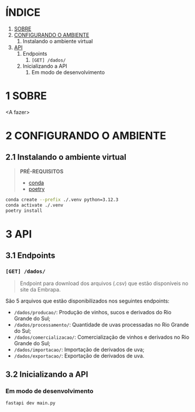 # ÍNDICE

1. [SOBRE](#sobre)
2. [CONFIGURANDO O AMBIENTE](#configurando)
    1. Instalando o ambiente virtual
3. [API](#api)
    1. Endpoints
        1. `[GET] /dados/`
    2. Inicializando a API
        1. Em modo de desenvolvimento

# 1 SOBRE <a name="sobre"></a>

\<A fazer\>

# 2 CONFIGURANDO O AMBIENTE <a name="configurando"></a>

## 2.1 Instalando o ambiente virtual

> **PRÉ-REQUISITOS**
> - [conda](https://docs.anaconda.com/free/miniconda/#quick-command-line-install)
> - [poetry](https://python-poetry.org/docs/#installing-with-the-official-installer)

```bash
conda create --prefix ./.venv python=3.12.3
conda activate ./.venv
poetry install
```

# 3 API <a name="api"></a>

## 3.1 Endpoints

### `[GET] /dados/`

> Endpoint para download dos arquivos (.csv) que estão disponíveis no site da Embrapa. 

São 5 arquivos que estão disponibilizados nos seguintes endpoints:

- `/dados/producao/`: Produção de vinhos, sucos e derivados do Rio Grande do Sul;
- `/dados/processamento/`: Quantidade de uvas processadas no Rio Grande do Sul;
- `/dados/comercializacao/`: Comercialização de vinhos e derivados no Rio Grande do Sul;
- `/dados/importacao/`: Importação de derivados de uva;
- `/dados/exportacao/`: Exportação de derivados de uva.

## 3.2 Inicializando a API

### Em modo de desenvolvimento

```bash
fastapi dev main.py
```

